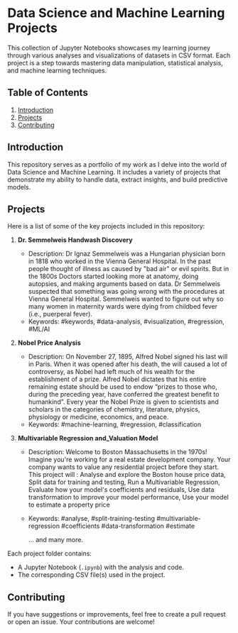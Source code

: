 # Data Science and Machine Learning Projects

This collection of Jupyter Notebooks showcases my learning journey through various analyses and visualizations of datasets in CSV format. Each project is a step towards mastering data manipulation, statistical analysis, and machine learning techniques.

## Table of Contents

1. [Introduction](#introduction)
2. [Projects](#projects)
3. [Contributing](#contributing)

## Introduction

This repository serves as a portfolio of my work as I delve into the world of Data Science and Machine Learning. It includes a variety of projects that demonstrate my ability to handle data, extract insights, and build predictive models.

## Projects

Here is a list of some of the key projects included in this repository:

1. **Dr. Semmelweis Handwash Discovery**
   - Description: Dr Ignaz Semmelweis was a Hungarian physician born in 1818 who worked in the Vienna General Hospital. In the past people thought of illness as caused by "bad air" or evil spirits. But in the 1800s Doctors started looking more at anatomy, doing         
     autopsies, and making arguments based on data. Dr Semmelweis suspected that something was going wrong with the procedures at Vienna General Hospital. Semmelweis wanted to figure out why so many women in maternity wards were dying from childbed fever (i.e., 
     puerperal fever).
   - Keywords: #keywords, #data-analysis, #visualization, #regression, #ML/AI
     
2. **Nobel Price Analysis**
   - Description: On November 27, 1895, Alfred Nobel signed his last will in Paris. When it was opened after his death, the will caused a lot of controversy, as Nobel had left much of his wealth for the establishment of a prize. Alfred Nobel dictates that his entire 
     remaining estate should be used to endow “prizes to those who, during the preceding year, have conferred the greatest benefit to humankind”.
     Every year the Nobel Prize is given to scientists and scholars in the categories of chemistry, literature, physics, physiology or medicine, economics, and peace.
   - Keywords: #machine-learning, #regression, #classification
     
3. **Multivariable Regression and_Valuation Model**
   - Description: Welcome to Boston Massachusetts in the 1970s! Imagine you're working for a real estate development company. Your company wants to value any residential project before they start.
      This project will :
      Analyse and explore the Boston house price data, 
      Split data for training and testing, 
      Run a Multivariable Regression, 
      Evaluate how your model's coefficients and residuals, 
      Use data transformation to improve your model performance, 
      Use your model to estimate a property price
    - Keywords: #analyse, #split-training-testing #multivariable-regression #coefficients #data-transformation #estimate
      
      ... and many more.

Each project folder contains:

- A Jupyter Notebook (`.ipynb`) with the analysis and code.
- The corresponding CSV file(s) used in the project.

## Contributing

If you have suggestions or improvements, feel free to create a pull request or open an issue. Your contributions are welcome!
